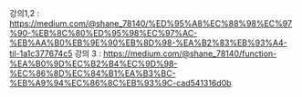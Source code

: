 강의1,2 : https://medium.com/@shane_78140/%ED%95%A8%EC%88%98%EC%97%90-%EB%8C%80%ED%95%98%EC%97%AC-%EB%AA%B0%EB%9E%90%EB%8D%98-%EA%B2%83%EB%93%A4-til-1a1c377674c5
강의 3 : https://medium.com/@shane_78140/function-%EA%B0%9D%EC%B2%B4%EC%9D%98-%EC%86%8D%EC%84%B1%EA%B3%BC-%EB%A9%94%EC%86%8C%EB%93%9C-cad541316d0b
